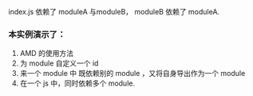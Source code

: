 index.js 依赖了 moduleA 与moduleB，
moduleB 依赖了 moduleA.


### 本实例演示了：
1. AMD 的使用方法
2. 为 module 自定义一个 id
3. 来一个 module 中 既依赖别的 module ，又将自身导出作为一个 module
4. 在一个 js 中，同时依赖多个 module.